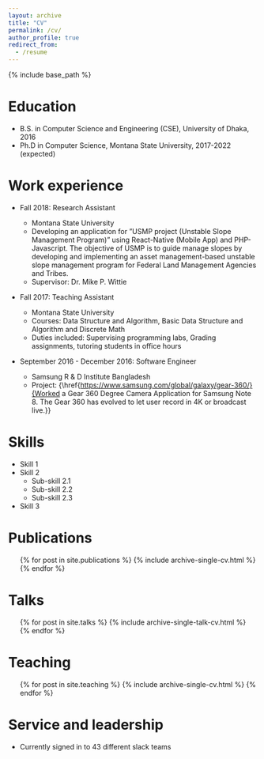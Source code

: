 ```yaml
---
layout: archive
title: "CV"
permalink: /cv/
author_profile: true
redirect_from:
  - /resume
---
```


{% include base_path %}

Education
======
* B.S. in Computer Science and Engineering (CSE), University of Dhaka, 2016
* Ph.D in Computer Science, Montana State University, 2017-2022 (expected)

Work experience
======
* Fall 2018: Research Assistant
  * Montana State University
  * Developing an application for ”USMP project (Unstable Slope Management Program)” using React-Native (Mobile App) and PHP-Javascript.  The objective of USMP is to guide manage slopes by developing and implementing an asset management-based unstable slope management program for Federal Land Management Agencies and Tribes.
  * Supervisor: Dr. Mike P. Wittie

* Fall 2017: Teaching Assistant
  * Montana State University
  * Courses: Data Structure and Algorithm, Basic Data Structure and Algorithm and Discrete Math
  * Duties included: Supervising programming labs, Grading assignments, tutoring students in office hours

* September 2016 - December 2016: Software Engineer
  * Samsung R & D Institute Bangladesh
  * Project: {\href{https://www.samsung.com/global/galaxy/gear-360/}{Worked a Gear 360 Degree Camera Application for Samsung Note 8. The Gear 360 has evolved to let user record in 4K or broadcast live.}}


Skills
======
* Skill 1
* Skill 2
  * Sub-skill 2.1
  * Sub-skill 2.2
  * Sub-skill 2.3
* Skill 3

Publications
======
  <ul>{% for post in site.publications %}
    {% include archive-single-cv.html %}
  {% endfor %}</ul>

Talks
======
  <ul>{% for post in site.talks %}
    {% include archive-single-talk-cv.html %}
  {% endfor %}</ul>

Teaching
======
  <ul>{% for post in site.teaching %}
    {% include archive-single-cv.html %}
  {% endfor %}</ul>

Service and leadership
======
* Currently signed in to 43 different slack teams
